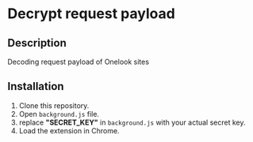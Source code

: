 # Decrypt request payload

## Description
Decoding request payload of Onelook sites

## Installation

1. Clone this repository.
2. Open `background.js` file.
3. replace **"SECRET_KEY"** in `background.js` with your actual secret key.
4. Load the extension in Chrome.